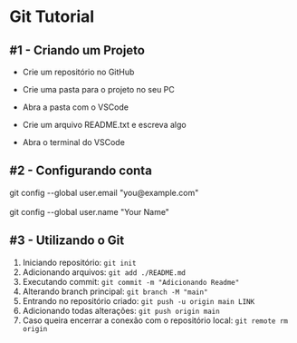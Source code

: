 <h1> Git Tutorial </h1>

<h2> #1 - Criando um Projeto </h2>

- Crie um repositório no GitHub

- Crie uma pasta para o projeto no seu PC

- Abra a pasta com o VSCode

- Crie um arquivo README.txt e escreva algo

- Abra o terminal do VSCode

<h2> #2 - Configurando conta </h2>
git config --global user.email "you@example.com"
<br><br>
git config --global user.name "Your Name"

<h2> #3 - Utilizando o Git </h2>

1. Iniciando repositório: `git init`
2. Adicionando arquivos: `git add ./README.md`
3. Executando commit: `git commit -m "Adicionando Readme"`
4. Alterando branch principal: `git branch -M "main"`
5. Entrando no repositório criado: `git push -u origin main LINK`
5. Adicionando todas alterações: `git push origin main`
6. Caso queira encerrar a conexão com o repositório local: `git remote rm origin`